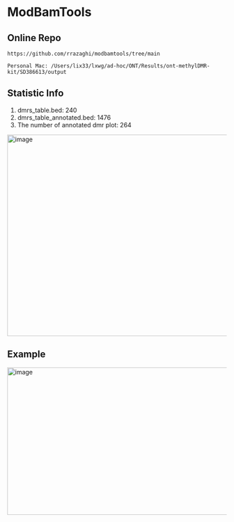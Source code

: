 # ModBamTools
## Online Repo
```
https://github.com/rrazaghi/modbamtools/tree/main

Personal Mac: /Users/lix33/lxwg/ad-hoc/ONT/Results/ont-methylDMR-kit/SD386613/output
```
## Statistic Info
1. dmrs_table.bed: 240
2. dmrs_table_annotated.bed: 1476
3. The number of annotated dmr plot: 264

<img width="1277" height="463" alt="image" src="https://github.com/user-attachments/assets/60d873aa-acd0-4083-869a-39c740b4c98c" />

## Example
<img width="613" height="339" alt="image" src="https://github.com/user-attachments/assets/ff337401-e140-4667-8a0e-b1d663f52801" />
